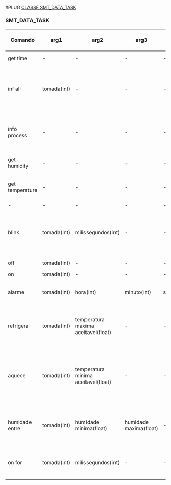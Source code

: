 #PLUG
 [CLASSE SMT_DATA_TASK](#data_task_smt)


<a name="data_task_smt"></a>
### SMT_DATA_TASK
| Comando | arg1  | arg2 | arg3 | arg4 | arg5 | arg6 | ação | possui segundo plano |
 |  ----   | ----  | ---- | ---- | ---- | ---- | ---- | ---- |         ----         |
 | get time | - | - | - | -  | - | -  | retorna a hora | não   |
 | inf all | tomada(int)  | - | - |  - | - |  - | @deprecated retorna humidade, hora  e tomada está ligado ou deslida | não |
 |  info process   | -  | - | - | - | - | - | retorna informacoes da tarefa sendo realizada pela tomada | não |  
 |  get humidity   | -  | - | - | - | - | - | retorna a humida lida pelo sensor | não |  
 |  get temperature   | -  | - | - | - | - | - | retorna a temperatura lida pelo sensor | não |  
 |  -   | -  | - | - | - | - | - | - | - |  
 |  blink   | tomada(int)  | milissegundos(int) | - | - | - | - | alterna entre ligado e desligado no periodo de 2 vezes o tempo passado | sim |  
 |  off   | tomada(int)  | - | - | - | - | - | desliga a tomada | não |  
 |  on   | tomada(int)  | - | - | - | - | - | liga a tomada | não |  
 |  alarme   | tomada(int)  | hora(int) | minuto(int) | segundo(int) | dias da semana(string) | periodo em millis para ficar ligado(int) | liga a tomada | não |  
 |  refrigera   | tomada(int)  | temperatura maxima aceitavel(float)  | - | - | - | - | liga a tomada caso a temperatura do sensor supere a passsada | sim  |  
 |  aquece   | tomada(int)  | temperatura minima aceitavel(float)  | - | - | - | - | liga a tomada caso a temperatura do sensor fique menor que  a temperatura passada passsada | sim  |  
 |  humidade entre   | tomada(int)  | humidade minima(float)  | humidade maxima(float) | - | - | - | liga a tomada caso a humidade esteja entre os valores min e max | sim  |  
 |  on for   | tomada(int)  | milissegundos(int)  | - | - | - | - | liga a tomada pelo tempo enviado depois muda para off | sim  |
 